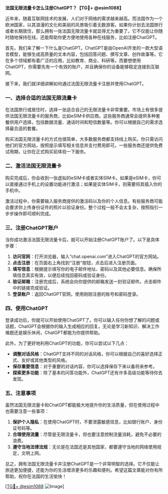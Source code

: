**法国无限流量卡怎么注册ChatGPT？【TG💪+ @esim1088】**

近年来，随着互联网技术的发展，人们对于网络的需求越来越高。而法国作为一个欧洲国家，以其浪漫的文化和美丽的风景吸引着无数游客。如果你计划去法国旅行或者长期居住，那么拥有一张法国无限流量卡就显得尤为重要了。它不仅能让你随时随地保持在线，还能帮助你更方便地使用各种在线服务，比如注册ChatGPT。

首先，我们来了解一下什么是ChatGPT。ChatGPT是由OpenAI开发的一款大型语言模型，能够生成高质量的文本内容，包括回答问题、撰写文章、创作故事等。它在多个领域都有着广泛的应用，比如教育、商业、科研等。而要想使用ChatGPT，你需要先有一个有效的账户，并且确保你的设备能够稳定连接到互联网。

接下来，我们就详细讲解如何通过法国无限流量卡注册并使用ChatGPT。

### **一、选择合适的法国无限流量卡**

在法国旅行或居住时，选择一张适合自己的无限流量卡非常重要。市场上有很多提供法国无限流量卡的服务商，比如eSIM卡供应商。这些服务商通常会提供多种套餐供用户选择，包括数据流量、通话时间和短信数量等。你可以根据自己的需求选择最合适的套餐。

购买法国无限流量卡的方式也很简单，大多数服务商都支持线上购买。你只需访问他们的官方网站，按照提示填写相关信息并支付费用即可。一些服务商还提供免费试用期，让你在正式购买前体验一下服务。

### **二、激活法国无限流量卡**

购买完成后，你会收到一张虚拟的eSIM卡或者实体SIM卡。如果是eSIM卡，你可以直接通过手机上的设置功能进行激活；如果是实体SIM卡，则需要将其插入你的手机中。

激活过程中，你需要输入服务商提供的激活码以及你的个人信息。有些服务商可能会要求你上传身份证件的照片以验证身份。整个过程一般不会太复杂，按照指引一步步操作即可顺利完成。

### **三、注册ChatGPT账户**

当你成功激活法国无限流量卡后，就可以开始注册ChatGPT账户了。以下是具体步骤：

1. **访问官网**：打开浏览器，输入“chat.openai.com”进入ChatGPT的官方网站。
2. **点击注册**：在页面右上角找到“注册”按钮，点击后进入注册页面。
3. **填写信息**：根据提示填写你的电子邮件地址、密码以及其他必要信息。确保所填信息真实有效，以便后续找回密码或验证身份。
4. **验证邮箱**：注册完成后，系统会向你提供的邮箱发送一封验证邮件。点击邮件中的链接完成验证。
5. **登录账户**：返回ChatGPT官网，使用刚刚注册的账号和密码登录。

### **四、使用ChatGPT**

登录成功后，你就可以开始使用ChatGPT了。你可以输入任何你想了解的问题或话题，ChatGPT会根据你的输入生成相应的回复。无论是学习新知识、解决工作难题还是娱乐休闲，ChatGPT都能为你提供帮助。

此外，为了更好地利用ChatGPT的功能，你可以尝试以下几点：

- **调整对话风格**：ChatGPT支持不同的对话风格，你可以根据自己的喜好选择正式、友好或其他类型的风格。
- **保存重要信息**：对于重要的对话内容，你可以选择保存下来以备将来参考。
- **探索更多功能**：除了基本的问答功能外，ChatGPT还有许多高级功能等待你去发现。

### **五、注意事项**

虽然法国无限流量卡和ChatGPT都能极大地提升你的生活质量，但在使用过程中也需要注意一些事项：

1. **保护个人隐私**：在使用ChatGPT时，不要泄露敏感信息，比如银行账户、身份证号码等。
2. **合理使用流量**：尽管是无限流量卡，但也要注意控制流量消耗，避免不必要的浪费。
3. **遵守当地法律法规**：无论是在法国还是其他国家，都要遵守当地的网络使用规定，文明上网。

总之，拥有法国无限流量卡并注册ChatGPT是一个非常明智的选择。它不仅能让旅途更加便捷，还能为你的生活增添更多的乐趣和便利。希望这篇文章能对你有所帮助，祝你在法国的生活愉快！

[[TG💪+ @esim1088](https://t.me/s/esim1088) ![Image](https://i.postimg.cc/4NQfJmqS/Snipaste-2025-05-13-00-14-12.png)]